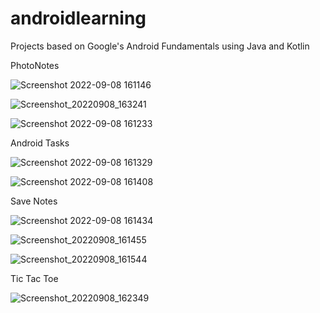 # androidlearning
Projects based on Google's Android Fundamentals using Java and Kotlin

PhotoNotes

![Screenshot 2022-09-08 161146](https://user-images.githubusercontent.com/64428352/189220002-b81cc076-a84a-4ade-b2f0-689be6839109.jpeg)

![Screenshot_20220908_163241](https://user-images.githubusercontent.com/64428352/189220317-18a172f1-6a70-411f-bd70-4d54a2831e11.png)

![Screenshot 2022-09-08 161233](https://user-images.githubusercontent.com/64428352/189220426-3bc99210-7f69-45fc-9663-f55be68374f5.jpeg)

Android Tasks

![Screenshot 2022-09-08 161329](https://user-images.githubusercontent.com/64428352/189220500-51dd1341-9ba8-4eab-bd6a-e83c58534ab1.jpeg)

![Screenshot 2022-09-08 161408](https://user-images.githubusercontent.com/64428352/189220541-3900ba31-066a-4c9d-90a2-9d0449f8feff.jpeg)

Save Notes

![Screenshot 2022-09-08 161434](https://user-images.githubusercontent.com/64428352/189220920-9ebd33f8-2fcb-48ca-b8bd-a31158ea4a26.jpeg)

![Screenshot_20220908_161455](https://user-images.githubusercontent.com/64428352/189220922-d4bb4024-15aa-4e06-b04a-af655cab5fcf.png)

![Screenshot_20220908_161544](https://user-images.githubusercontent.com/64428352/189220926-b09db0b8-44af-460f-bb28-6aea58b95c06.png)

Tic Tac Toe

![Screenshot_20220908_162349](https://user-images.githubusercontent.com/64428352/189220631-eeb87c0e-ae9a-428a-ac44-c12358ec822b.png)
